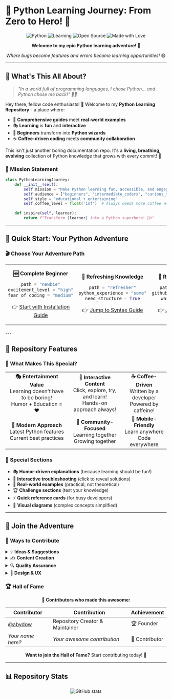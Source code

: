 # 🐍 Python Learning Journey: From Zero to Hero! 🚀

<div align="center">

![Python](https://img.shields.io/badge/Python-3.13-blue?style=for-the-badge&logo=python&logoColor=white)
![Learning](https://img.shields.io/badge/Status-Learning%20in%20Progress-green?style=for-the-badge)
![Open Source](https://img.shields.io/badge/Open%20Source-Yes-orange?style=for-the-badge)
![Made with Love](https://img.shields.io/badge/Made%20with-❤️-red?style=for-the-badge)

**Welcome to my epic Python learning adventure! 🎢**

*Where bugs become features and errors become learning opportunities!* 😄
</div>

---

## 🎪 What's This All About?

> *"In a world full of programming languages, I chose Python... and Python chose me back!" 🐍💕*

Hey there, fellow code enthusiasts! 👋 Welcome to my **Python Learning Repository** - a place where:

- 📖 **Comprehensive guides** meet **real-world examples**
- 🎭 **Learning** is **fun** and **interactive** 
- 🚀 **Beginners** transform into **Python wizards**
- ☕ **Coffee-driven coding** meets **community collaboration**

This isn't just another boring documentation repo. It's a **living, breathing, evolving** collection of Python knowledge that grows with every commit! 🌱

### 🎯 Mission Statement

```python
class PythonLearningJourney:
    def __init__(self):
        self.mission = "Make Python learning fun, accessible, and engaging"
        self.audience = ["beginners", "intermediate_coders", "curious_minds"]
        self.style = "educational + entertaining"
        self.coffee_level = float('inf')  # Always needs more coffee ☕
    
    def inspire(self, learner):
        return f"Transform {learner} into a Python superhero! 🦸‍♂️"
```

---
## 🚀 Quick Start: Your Python Adventure

### 🎬 Choose Your Adventure Path

<table>
<tr>
<td width="33%" align="center">

**🆕 Complete Beginner**
```python
path = "newbie"
excitement_level = "high"
fear_of_coding = "medium"
```
👉 [Start with Installation Guide](Basics/Installation.md)

</td>
<td width="33%" align="center">

**🔄 Refreshing Knowledge**
```python
path = "refresher"
python_experience = "some"
need_structure = True
```
👉 [Jump to Syntax Guide](Basics/python_basic_syntax.md)

</td>
<td width="33%" align="center">

**🚀 Ready to Contribute**
```python
path = "contributor"
github_skills = "advanced"
want_to_help = True
```
👉 [Join the Community](#-join-the-adventure)

</td>
</tr>
</table>
---

## 🎨 Repository Features

### 🌟 What Makes This Special?

<table>
<tr>
<td align="center">
    <strong>🎭 Entertainment Value</strong><br>
    Learning doesn't have to be boring!<br>
    Humor + Education = ❤️
</td>
<td align="center">
    <strong>🎯 Interactive Content</strong><br>
    Click, explore, try, and learn!<br>
    Hands-on approach always!
</td>
<td align="center">
    <strong>☕ Coffee-Driven</strong><br>
    Written by a developer<br>
    Powered by caffeine!
</td>
</tr>
<tr>
<td align="center">
    <strong>🚀 Modern Approach</strong><br>
    Latest Python features<br>
    Current best practices
</td>
<td align="center">
    <strong>🤝 Community-Focused</strong><br>
    Learning together<br>
    Growing together
</td>
<td align="center">
    <strong>📱 Mobile-Friendly</strong><br>
    Learn anywhere<br>
    Code everywhere
</td>
</tr>
</table>

### 🎪 Special Sections

- 🎭 **Humor-driven explanations** (because learning should be fun!)
- 🔧 **Interactive troubleshooting** (click to reveal solutions)
- 🎯 **Real-world examples** (practical, not theoretical)
- 🏆 **Challenge sections** (test your knowledge)
- ⚡ **Quick reference cards** (for busy developers)
- 🎨 **Visual diagrams** (complex concepts simplified)

---

## 🤝 Join the Adventure

### 🌟 Ways to Contribute

<details>
<summary>💡 <strong>Ideas & Suggestions</strong></summary>

- 🎯 **Topic Requests:** What do you want to learn next?
- 🐛 **Bug Reports:** Found a typo or error?
- 💡 **Feature Ideas:** How can we make this better?
- 📚 **Resource Suggestions:** Know a great Python resource?

**How:** Open an [issue](https://github.com/abydow/Python/issues) with your idea!

</details>

<details>
<summary>✍️ <strong>Content Creation</strong></summary>

- 📖 **New Tutorials:** Share your Python knowledge
- 🎯 **Code Examples:** Real-world applications
- 🎪 **Interactive Content:** Quizzes, challenges, games
- 🎨 **Visual Content:** Diagrams, flowcharts, memes

**How:** Fork the repo, create your content, submit a PR!

</details>

<details>
<summary>🔍 <strong>Quality Assurance</strong></summary>

- ✏️ **Proofreading:** Fix typos and grammar
- 🧪 **Code Testing:** Verify examples work
- 📱 **Format Checking:** Ensure mobile compatibility
- 🎯 **Accuracy Review:** Validate technical content

**How:** Review content and submit improvements!

</details>

<details>
<summary>🎨 <strong>Design & UX</strong></summary>

- 🎭 **Visual Improvements:** Better formatting, emojis
- 📊 **Interactive Elements:** Collapsible sections, tabs
- 🎪 **User Experience:** Navigation, organization
- 📱 **Mobile Optimization:** Better mobile reading

**How:** Design improvements welcome via PR!

</details>

### 🏆 Hall of Fame

<div align="center">

**🌟 Contributors who made this awesome:**

| Contributor | Contribution | Achievement |
|-------------|-------------|-------------|
| [@abydow](https://github.com/abydow) | Repository Creator & Maintainer | 🏆 Founder |
| *Your name here?* | *Your awesome contribution* | 🌟 Contributor |

**Want to join the Hall of Fame?** Start contributing today! 🚀

</div>

---

## 📊 Repository Stats

<div align="center">

![GitHub stats](https://github-readme-stats.vercel.app/api?username=abydow&repo=Python&show_icons=true&theme=radical)
